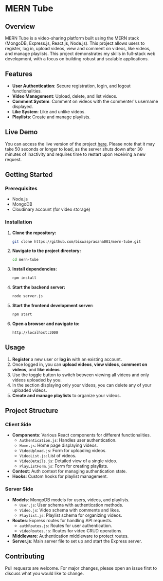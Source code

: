 # MERN Tube

## Overview

MERN Tube is a video-sharing platform built using the MERN stack (MongoDB, Express.js, React.js, Node.js). This project allows users to register, log in, upload videos, view and comment on videos, like videos, and manage playlists. This project demonstrates my skills in full-stack web development, with a focus on building robust and scalable applications.

## Features

- **User Authentication**: Secure registration, login, and logout functionalities.
- **Video Management**: Upload, delete, and list videos.
- **Comment System**: Comment on videos with the commenter's username displayed.
- **Like System**: Like and unlike videos.
- **Playlists**: Create and manage playlists.

## Live Demo

You can access the live version of the project [here](https://mern-tube-client.onrender.com). Please note that it may take 50 seconds or longer to load, as the server shuts down after 30 minutes of inactivity and requires time to restart upon receiving a new request.

## Getting Started

### Prerequisites

- Node.js
- MongoDB
- Cloudinary account (for video storage)

### Installation

1. **Clone the repository:**
   ```bash
   git clone https://github.com/biswasprasana001/mern-tube.git
   ```
2. **Navigate to the project directory:**
   ```bash
   cd mern-tube
   ```
3. **Install dependencies:**
   ```bash
   npm install
   ```
4. **Start the backend server:**
   ```bash
   node server.js
   ```
5. **Start the frontend development server:**
   ```bash
   npm start
   ```
6. **Open a browser and navigate to:**
   ```
   http://localhost:3000
   ```

## Usage

1. **Register** a new user or **log in** with an existing account.
2. Once logged in, you can **upload videos**, **view videos**, **comment on videos**, and **like videos**.
3. Use the toggle button to switch between viewing all videos and only videos uploaded by you.
4. In the section displaying only your videos, you can delete any of your uploaded videos.
5. **Create and manage playlists** to organize your videos.

## Project Structure

### Client Side

- **Components**: Various React components for different functionalities.
  - `Authentication.js`: Handles user authentication.
  - `Home.js`: Home page displaying videos.
  - `VideoUpload.js`: Form for uploading videos.
  - `VideoList.js`: List of videos.
  - `VideoDetails.js`: Detailed view of a single video.
  - `PlayListForm.js`: Form for creating playlists.
- **Context**: Auth context for managing authentication state.
- **Hooks**: Custom hooks for playlist management.

### Server Side

- **Models**: MongoDB models for users, videos, and playlists.
  - `User.js`: User schema with authentication methods.
  - `Video.js`: Video schema with comments and likes.
  - `Playlist.js`: Playlist schema for organizing videos.
- **Routes**: Express routes for handling API requests.
  - `authRoutes.js`: Routes for user authentication.
  - `videoRoutes.js`: Routes for video CRUD operations.
- **Middleware**: Authentication middleware to protect routes.
- **Server.js**: Main server file to set up and start the Express server.

## Contributing

Pull requests are welcome. For major changes, please open an issue first to discuss what you would like to change.

